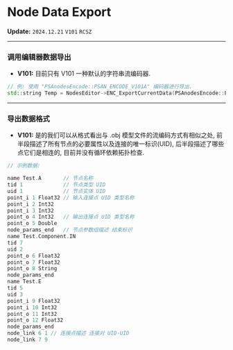 # Node Data Export

__Update:__ `2024.12.21` `V101` `RCSZ`

---

### 调用编辑器数据导出
- __V101:__ 目前只有 V101 一种默认的字符串流编码器.

```cpp
// 例: 使用 "PSAnodesEncode::PSAN_ENCODE_V101A" 编码器进行导出.
std::string Temp = NodesEditor->ENC_ExportCurrentData(PSAnodesEncode::PSAN_ENCODE_V101A);
```

---

### 导出数据格式
- __V101:__ 是的我们可以从格式看出与 .obj 模型文件的流编码方式有相似之处, 前半段描述了所有节点的必要属性以及连接的唯一标识(UID), 后半段描述了哪些点它们是相连的, 目前并没有循环依赖拓扑检查. 

```cpp
// 示例数据:

name Test.A       // 节点名称
tid 1             // 节点类型 UID
uid 1             // 节点实体 UID
point_i 1 Float32 // 输入连接点 UID 类型名称
point_i 2 Int32
point_i 3 Int32
point_o 4 Int32   // 输出连接点 UID 类型名称
point_o 5 Double
node_params_end   // 节点参数组描述 结束标识
name Test.Component.IN
tid 7
uid 2
point_o 6 Float32
point_o 7 Float32
point_o 8 String
node_params_end
name Test.E
tid 5
uid 3
point_i 9 Float32
point_i 10 Int32
point_o 11 Int32
point_o 12 Float32
node_params_end
node_link 6 1 // 连接点描述 连接对 UID-UID
node_link 7 9
```